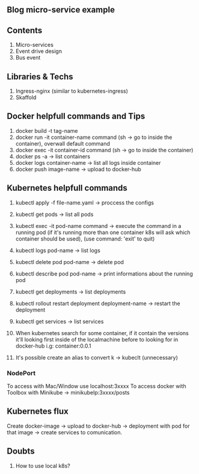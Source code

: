 ## Blog micro-service example

## Contents

1. Micro-services
2. Event drive design
3. Bus event

## Libraries & Techs

1. Ingress-nginx (similar to kubernetes-ingress)
2. Skaffold

## Docker helpfull commands and Tips

1. docker build -t tag-name
2. docker run -it container-name command (sh -> go to inside the container), overwall default command
3. docker exec -it container-id command (sh -> go to inside the container)
4. docker ps -a -> list containers
5. docker logs container-name -> list all logs inside container
6. docker push image-name -> upload to docker-hub

## Kubernetes helpfull commands

1. kubectl apply -f file-name.yaml -> proccess the configs
2. kubectl get pods -> list all pods
3. kubectl exec -it pod-name command -> execute the command in a running pod (if it's running more than one container k8s will ask which container should be used), (use command: 'exit' to quit)
4. kubectl logs pod-name -> list logs
5. kubectl delete pod pod-name -> delete pod
6. kubectl describe pod pod-name -> print informations about the running pod
7. kubectl get deployments -> list deployments
8. kubectl rollout restart deployment deployment-name -> restart the deployment
9. kubectl get services -> list services

10. When kubernetes search for some container, if it contain the versions it'll looking first inside of the localmachine before to looking for in docker-hub i.g: container:0.0.1
11. It's possible create an alias to convert k -> kubeclt (unnecessary)

### NodePort

To access with Mac/Window use localhost:3xxxx
To access docker with Toolbox with Minikube -> minikubeIp:3xxxx/posts

## Kubernetes flux

Create docker-image -> upload to docker-hub -> deployment with pod for that image -> create services to comunication.

## Doubts

1. How to use local k8s?
